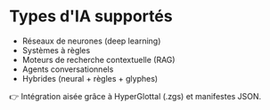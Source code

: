 # Types d'IA supportés

- Réseaux de neurones (deep learning)
- Systèmes à règles
- Moteurs de recherche contextuelle (RAG)
- Agents conversationnels
- Hybrides (neural + règles + glyphes)

👉 Intégration aisée grâce à HyperGlottal (.zgs) et manifestes JSON.
